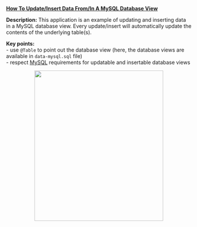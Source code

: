 **[How To Update/Insert Data From/In A MySQL Database View](https://github.com/AnghelLeonard/Hibernate-SpringBoot/tree/master/HibernateSpringBootDatabaseViewUpdateInsert)**

**Description:** This application is an example of updating and inserting data in a MySQL database view. Every update/insert will automatically update the contents of the underlying table(s).

**Key points:**\
     - use `@Table` to point out the database view (here, the database views are available in `data-mysql.sql` file)\
     - respect [MySQL](https://dev.mysql.com/doc/refman/8.0/en/view-updatability.html) requirements for updatable and insertable database views
     
<a href="https://leanpub.com/java-persistence-performance-illustrated-guide"><p align="center"><img src="https://github.com/AnghelLeonard/Hibernate-SpringBoot/blob/master/Java%20Persistence%20Performance%20Illustrated%20Guide.jpg" height="410" width="350"/></p></a>
